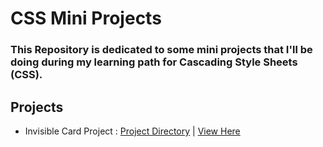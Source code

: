 # CSS Mini Projects

### This Repository is dedicated to some mini projects that I'll be doing during my learning path for Cascading Style Sheets (CSS).

## Projects
- Invisible Card Project : [Project Directory]() | [View Here]()
